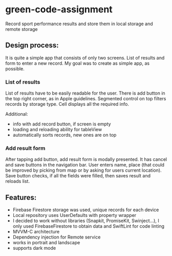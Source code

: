 # green-code-assignment

Record sport performance results and store them in local storage and remote storage 

## Design process: 

It is quite a simple app that consists of only two screens. List of results and form to enter a new record. My goal was to create as simple app, as possible.

###  List of results
List of results have to be easily readable for the user. There is add button in the top right corner, as in Apple guidelines. Segmented control on top filters records by storage type. Cell displays all the required info. 

Additional:
 - info with add record button, if screen is empty
 - loading and reloading ability for tableView
 - automatically sorts records, new ones are on top

### Add result form
After tapping add button, add result form is modally presented. It has cancel and save buttons in the navigation bar. User enters name, place (that could be improved by picking from map or by asking for users current location). Save button checks, if all the fields were filled, then saves result and reloads list.
    

## Features:

 - Firebase Firestore storage was used, unique records for each device 
 - Local repository uses UserDefaults with property wrapper
 - I decided to work without libraries (Snapkit, PromiseKit, Swinject...), I only used FirebaseFirestore to obtain data and SwiftLint for code linting
 - MVVM-C architecture
 - Dependency injection for Remote service
 - works in portrait and landscape
 - supports dark mode
